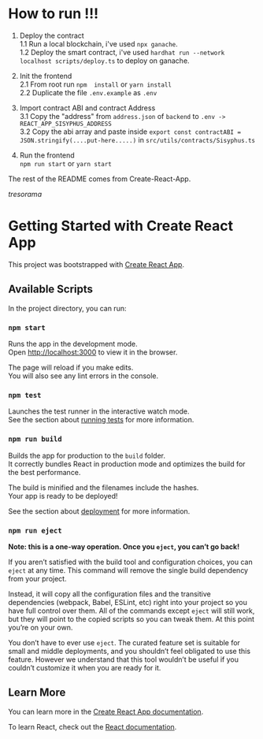 # How to run !!!

1. Deploy the contract  
1.1 Run a local blockchain, i've used `npx ganache`.  
1.2 Deploy the smart contract, i've used `hardhat run --network localhost scripts/deploy.ts` to deploy on ganache.

2. Init the frontend  
2.1 From root run `npm  install` or `yarn install`  
2.2 Duplicate the file `.env.example` as `.env`

3. Import contract ABI and contract Address  
3.1 Copy the "address" from `address.json` of `backend` to `.env -> REACT_APP_SISYPHUS_ADDRESS`  
3.2 Copy the abi array and paste inside `export const contractABI = JSON.stringify(....put-here.....)` in `src/utils/contracts/Sisyphus.ts`

4. Run the frontend  
`npm run start` or `yarn start`

The rest of the README comes from Create-React-App.

*tresorama*

# Getting Started with Create React App

This project was bootstrapped with [Create React App](https://github.com/facebook/create-react-app).

## Available Scripts

In the project directory, you can run:

### `npm start`

Runs the app in the development mode.\
Open [http://localhost:3000](http://localhost:3000) to view it in the browser.

The page will reload if you make edits.\
You will also see any lint errors in the console.

### `npm test`

Launches the test runner in the interactive watch mode.\
See the section about [running tests](https://facebook.github.io/create-react-app/docs/running-tests) for more information.

### `npm run build`

Builds the app for production to the `build` folder.\
It correctly bundles React in production mode and optimizes the build for the best performance.

The build is minified and the filenames include the hashes.\
Your app is ready to be deployed!

See the section about [deployment](https://facebook.github.io/create-react-app/docs/deployment) for more information.

### `npm run eject`

**Note: this is a one-way operation. Once you `eject`, you can’t go back!**

If you aren’t satisfied with the build tool and configuration choices, you can `eject` at any time. This command will remove the single build dependency from your project.

Instead, it will copy all the configuration files and the transitive dependencies (webpack, Babel, ESLint, etc) right into your project so you have full control over them. All of the commands except `eject` will still work, but they will point to the copied scripts so you can tweak them. At this point you’re on your own.

You don’t have to ever use `eject`. The curated feature set is suitable for small and middle deployments, and you shouldn’t feel obligated to use this feature. However we understand that this tool wouldn’t be useful if you couldn’t customize it when you are ready for it.

## Learn More

You can learn more in the [Create React App documentation](https://facebook.github.io/create-react-app/docs/getting-started).

To learn React, check out the [React documentation](https://reactjs.org/).
